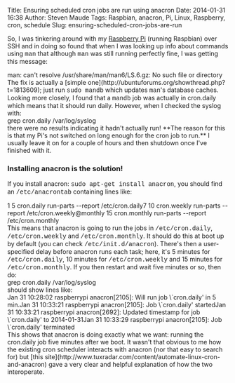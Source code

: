 Title: Ensuring scheduled cron jobs are run using anacron
Date: 2014-01-31 16:38
Author: Steven Maude
Tags: Raspbian, anacron, Pi, Linux, Raspberry, cron, schedule
Slug: ensuring-scheduled-cron-jobs-are-run

So, I was tinkering around with my [Raspberry
Pi](http://raspberrypi.org) (running Raspbian) over SSH and in doing so
found that when I was looking up info about commands using
<span style="font-family: Courier New, Courier, monospace;">man</span>
that although
<span style="font-family: Courier New, Courier, monospace;">man</span>
was still running perfectly fine, I was getting this
message:

<div class="bgcode">
man: can't resolve /usr/share/man/man6/LS.6.gz: No such file or
directory

</div>
The fix is actually a [simple
one](http://ubuntuforums.org/showthread.php?t=1813609); just run
<span style="font-family: Courier New, Courier, monospace;">sudo
mandb</span> which updates
<span style="font-family: Courier New, Courier, monospace;">man</span>'s
database caches. Looking more closely, I found that a
<span style="font-family: Courier New, Courier, monospace;">mandb</span>
job was actually in cron.daily which means that it should run daily.
However, when I checked the syslog with:

<div class="bgcode">
grep cron.daily /var/log/syslog

</div>
there were no results indicating it hadn't actually run! **The reason
for this is that my Pi's not switched on long enough for the cron job to
run.** I usually leave it on for a couple of hours and then shutdown
once I've finished with it.

### Installing anacron is the solution!

If you install anacron:
<span style="font-family: Courier New, Courier, monospace;">sudo apt-get
install anacron</span>, you should find an
<span style="font-family: Courier New, Courier, monospace;">/etc/anacrontab</span>
containing lines like:

<div class="bgcode">
1 5 cron.daily run-parts --report /etc/cron.daily7 10 cron.weekly
run-parts --report /etc/cron.weekly@monthly 15 cron.monthly run-parts
--report /etc/cron.monthly

</div>
This means that anacron is going to run the jobs in
<span style="font-family: Courier New, Courier, monospace;">/etc/cron.daily</span>,
<span style="font-family: Courier New, Courier, monospace;">/etc/cron.weekly</span>
and
<span style="font-family: Courier New, Courier, monospace;">/etc/cron.monthly</span>.
It should do this at boot up by default (you can check
<span style="font-family: Courier New, Courier, monospace;">/etc/init.d/anacron</span>).
There's then a user-specified delay before anacron runs each task; here,
it's 5 minutes for
<span style="font-family: Courier New, Courier, monospace;">/etc/cron.daily</span>,
10 minutes for
<span style="font-family: Courier New, Courier, monospace;">/etc/cron.weekly</span>
and 15 minutes for
<span style="font-family: Courier New, Courier, monospace;">/etc/cron.monthly</span>.
If you then restart and wait five minutes or so, then do:

<div class="bgcode">
grep cron.daily /var/log/syslog

</div>
should show lines like:

<div class="bgcode">
Jan 31 10:28:02 raspberrypi anacron[2105]: Will run job \`cron.daily' in
5 min.Jan 31 10:33:21 raspberrypi anacron[2105]: Job \`cron.daily'
startedJan 31 10:33:21 raspberrypi anacron[2692]: Updated timestamp for
job \`cron.daily' to 2014-01-31Jan 31 10:33:29 raspberrypi
anacron[2105]: Job \`cron.daily' terminated

</div>
This shows that anacron is doing exactly what we want: running the
cron.daily job five minutes after we boot. It wasn't that obvious to me
how the existing cron scheduler interacts with anacron (nor that easy to
search for) but [this
site](http://www.tuxradar.com/content/automate-linux-cron-and-anacron)
gave a very clear and helpful explanation of how the two interoperate.

</p>

